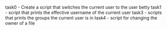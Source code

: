 task0 - Create a script that switches the current user to the user betty
task1 - script that prints the effective username of the current user
task3 - scripts that prints the groups the current user is in
task4 - script for changing the owner of a file 
